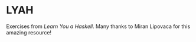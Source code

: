 # LYAH
Exercises from _Learn You a Haskell_.
Many thanks to Miran Lipovaca for this amazing resource!
